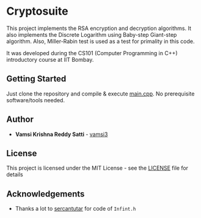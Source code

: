 # Cryptosuite

This project implements the RSA encryption and decryption algorithms. It also implements the Discrete Logarithm using Baby-step Giant-step algorithm. Also, Miller-Rabin test is used as a test for primality in this code.

It was developed during the CS101 (Computer Programming in C++) introductory course at IIT Bombay.

## Getting Started

Just clone the repository and compile & execute [main.cpp](src/main.cpp). No prerequisite software/tools needed.

## Author

* **Vamsi Krishna Reddy Satti** - [vamsi3](https://github.com/vamsi3)

## License

This project is licensed under the MIT License - see the [LICENSE](LICENSE) file for details

## Acknowledgements

* Thanks a lot to [sercantutar](https://github.com/sercantutar/infint) for code of `Infint.h`